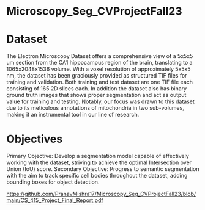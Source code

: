 # Microscopy_Seg_CVProjectFall23
 
# Dataset
The Electron Microscopy Dataset offers a comprehensive view of a 5x5x5 um section from the CA1 hippocampus region of the brain, translating to a 1065x2048x1536 volume. With a voxel resolution of approximately 5x5x5 nm, the dataset has been graciously provided as structured TIF files for training and validation. Both training and test dataset are one TIF file each consisting of 165 2D slices each. In addition the dataset also has binary ground truth images that shows proper segmentation and act as output value for training and testing. Notably, our focus was drawn to this dataset due to its meticulous annotations of mitochondria in two sub-volumes, making it an instrumental tool in our line of research.

# Objectives

Primary Objective: Develop a segmentation model capable of effectively working with the dataset, striving to achieve the optimal Intersection over Union (IoU) score.
Secondary Objective: Progress to semantic segmentation with the aim to track specific cell bodies throughout the dataset, adding bounding boxes for object detection.

https://github.com/PranavMishra17/Microscopy_Seg_CVProjectFall23/blob/main/CS_415_Project_Final_Report.pdf
